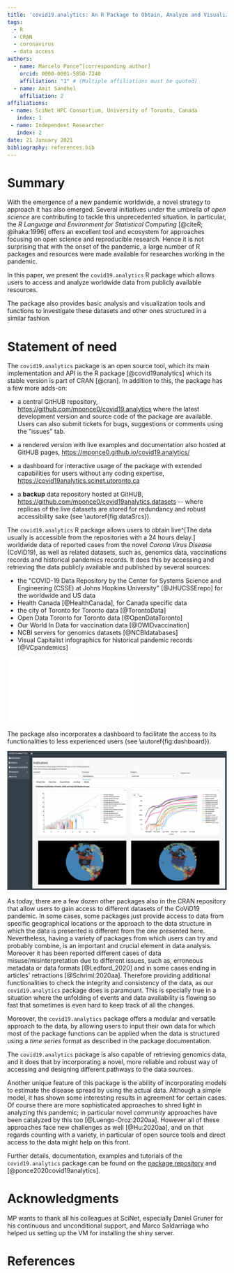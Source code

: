 ```yaml
---
title: 'covid19.analytics: An R Package to Obtain, Analyze and Visualize Data from the 2019 Corona Virus Disease Pandemic'
tags:
  - R
  - CRAN
  - coronavirus
  - data access
authors:
  - name: Marcelo Ponce^[corresponding author]
    orcid: 0000-0001-5850-7240
    affiliation: "1" # (Multiple affiliations must be quoted)
  - name: Amit Sandhel
    affiliation: 2
affiliations:
 - name: SciNet HPC Consortium, University of Toronto, Canada
   index: 1
 - name: Independent Researcher
   index: 2
date: 21 January 2021
bibliography: references.bib
---
```


# Summary
With the emergence of a new pandemic worldwide, a novel strategy to approach
it has also emerged.
Several initiatives under the umbrella of *open science* are contributing to
tackle this unprecedented situation.
In particular, the *R Language and Environment for Statistical Computing*
[@citeR; @ihaka:1996] offers an excellent tool and ecosystem for
approaches focusing on open science and reproducible research.
Hence it is not surprising that with the onset of the pandemic, a large number
of R packages and resources were made available for researches working in the
pandemic.

In this paper, we present the `covid19.analytics` R package which allows users
to access and analyze worldwide data from publicly available resources.

The package also provides basic analysis and visualization tools and functions
to investigate these datasets and other ones structured in a similar fashion.


# Statement of need
The `covid19.analytics` package is an open source tool, which its main implementation and API
is the R package [@covid19analytics] which its stable version is part of CRAN [@cran].
In addition to this, the package has a few more adds-on:

- a central GitHUB repository, <https://github.com/mponce0/covid19.analytics>
  where the latest development version and source code of the package are
available.
Users can also submit tickets for bugs, suggestions or comments using the "issues" tab.

- a rendered version with live examples and documentation also hosted at GitHUB
  pages, <https://mponce0.github.io/covid19.analytics/>

- a dashboard for interactive usage of the package with extended capabilities
  for users without any coding expertise,
<https://covid19analytics.scinet.utoronto.ca>

- a **backup** data repository hosted at GitHUB,
  <https://github.com/mponce0/covid19analytics.datasets> -- where replicas of
the live datasets are stored for redundancy and robust accessibility sake (see \autoref{fig:dataSrcs}).


The `covid19.analytics` R package allows users to obtain
live^[The data usually is accessible from the repositories with a 24
hours delay.] worldwide data of reported cases from the novel *Corona Virus
Disease* (CoViD19), as well as related datasets, such as, genomics data,
vaccinations records and historical pandemics records.
It does this by accessing and retrieving the data publicly available and
published by several sources:

- the "COVID-19 Data Repository by the Center for Systems Science and
  Engineering (CSSE) at Johns Hopkins University" [@JHUCSSErepo] for the
worldwide and US data
- Health Canada [@HealthCanada], for Canada specific data
- the city of Toronto for Toronto data [@TorontoData]
- Open Data Toronto for Toronto data [@OpenDataToronto]
- Our World In Data for vaccination data [@OWIDvaccination]
- NCBI servers for genomics datasets [@NCBIdatabases]
- Visual Capitalist infographics for historical pandemic records [@VCpandemics]


![Schematic of the data acquisition flows between the `covid19.analytics` package and the different sources of data. Dark and solid/dashed lines represent API functions provided by the package accessible to the users. Dotted lines are "internal" mechanisms employed by the package to synchronize and update replicas of the data. \label{fig:dataSrcs}](covid19-data-sources.pdf)

The package also incorporates a dashboard to facilitate the access to its
functionalities to less experienced users (see \autoref{fig:dashboard}).

![Screenshot of a `covid19.analytics` dashboard implementation -- the dashboard can be used through a web-interface or deployed locally in the users' machine.\label{fig:dashboard}](dashboard-mosaic.png)


As today, there are a few dozen other packages also in the CRAN repository that
allow users to gain access to different datasets of the CoViD19 pandemic.
In some cases, some packages just provide access to data from specific
geographical locations or the approach to the data structure in which the
data is presented is different from the one presented here.
Nevertheless, having a variety of packages from which users can try and
probably combine, is an important and crucial element in data analysis.
Moreover it has been reported different cases of data misuse/misinterpretation
due to different issues, such as, erroneous metadata or data formats
[@Ledford_2020] and in some cases ending in articles' retractions [@Schriml:2020aa].
Therefore providing additional functionalities to check the integrity and
consistency of the data, as our `covid19.analytics` package does is paramount.
This is specially true in a situation where the unfolding of events and data
availability is flowing so fast that sometimes is even hard to keep track of
all the changes.

Moreover, the `covid19.analytics` package offers a modular and versatile approach to
the data, by allowing users to input their own data for which most of the
package functions can be applied when the data is structured using a
*time series* format as described in the package documentation.

The `covid19.analytics` package  is also capable of retrieving genomics data, and it does that
by incorporating a novel, more reliable and robust way of accessing and
designing different pathways to the data sources.

Another unique feature of this package is the ability of incorporating models
to estimate the disease spread by using the actual data.
Although a simple model, it has shown some interesting results in agreement
for certain cases.
Of course there are more sophisticated approaches to shred light in analyzing
this pandemic; in particular novel *community* approaches have been catalyzed
by this too [@Luengo-Oroz:2020aa].
However all of these approaches face new challenges as well [@Hu:2020aa],
and on that regards counting with a variety, in particular of open source tools
and direct access to the data might help on this front.

Further details, documentation, examples and tutorials of the `covid19.analytics` package can be found on the [package repository](https://github.com/mponce0/covid19.analytics) and [@ponce2020covid19analytics].

# Acknowledgments
MP wants to thank all his colleagues at SciNet, especially Daniel Gruner for
his continuous and unconditional support, and Marco Saldarriaga who helped us
setting up the VM for installing the shiny server.


# References
